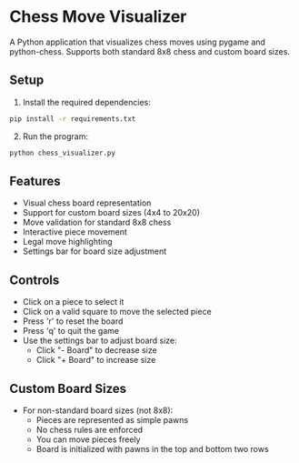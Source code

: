 # Chess Move Visualizer

A Python application that visualizes chess moves using pygame and python-chess. Supports both standard 8x8 chess and custom board sizes.

## Setup

1. Install the required dependencies:
```bash
pip install -r requirements.txt
```

2. Run the program:
```bash
python chess_visualizer.py
```

## Features
- Visual chess board representation
- Support for custom board sizes (4x4 to 20x20)
- Move validation for standard 8x8 chess
- Interactive piece movement
- Legal move highlighting
- Settings bar for board size adjustment

## Controls
- Click on a piece to select it
- Click on a valid square to move the selected piece
- Press 'r' to reset the board
- Press 'q' to quit the game
- Use the settings bar to adjust board size:
  - Click "- Board" to decrease size
  - Click "+ Board" to increase size

## Custom Board Sizes
- For non-standard board sizes (not 8x8):
  - Pieces are represented as simple pawns
  - No chess rules are enforced
  - You can move pieces freely
  - Board is initialized with pawns in the top and bottom two rows 